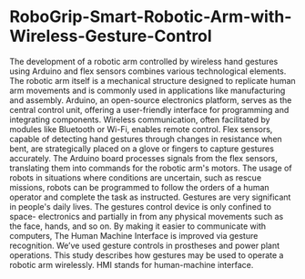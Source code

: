 # RoboGrip-Smart-Robotic-Arm-with-Wireless-Gesture-Control

The development of a robotic arm controlled by wireless hand gestures using Arduino and flex sensors combines various technological elements. The robotic arm itself is a mechanical structure designed to replicate human arm movements and is commonly used in applications like manufacturing and assembly. Arduino, an open-source electronics platform, serves as the central control unit, offering a user-friendly interface for programming and integrating components. Wireless communication, often facilitated by modules like Bluetooth or Wi-Fi, enables remote control. Flex sensors, capable of detecting hand gestures through changes in resistance when bent, are strategically placed on a glove or fingers to capture gestures accurately. The Arduino board processes signals from the flex sensors, translating them into commands for the robotic arm's motors. 
The usage of robots in situations where conditions are uncertain, such as rescue missions, robots can be programmed to follow the orders of a human operator and complete the task as instructed. Gestures are very significant in people's daily lives. The gestures control device is only confined to space- electronics and partially in from any physical movements such as the face, hands, and so on. By making it easier to communicate with computers, The Human Machine Interface is improved via gesture recognition. We’ve used gesture controls in prostheses and power plant operations. This study describes how gestures may be used to operate a robotic arm wirelessly. HMI stands for human-machine interface.
